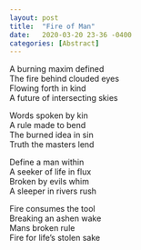 ```yaml
---
layout: post
title:  "Fire of Man"
date:   2020-03-20 23-36 -0400
categories: [Abstract]
---
```

A burning maxim defined  
The fire behind clouded eyes  
Flowing forth in kind  
A future of intersecting skies  

Words spoken by kin  
A rule made to bend  
The burned idea in sin  
Truth the masters lend  

Define a man within  
A seeker of life in flux  
Broken by evils whim  
A sleeper in rivers rush  

Fire consumes the tool  
Breaking an ashen wake  
Mans broken rule  
Fire for life’s stolen sake  
